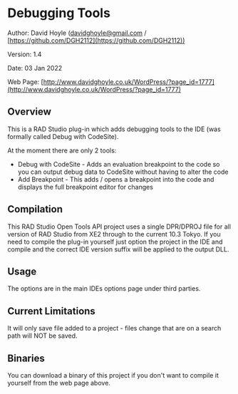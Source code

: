 # Debugging Tools

Author:   David Hoyle (davidghoyle@gmail.com / [https://github.com/DGH2112](https://github.com/DGH2112))

Version:  1.4

Date:     03 Jan 2022

Web Page: [http://www.davidghoyle.co.uk/WordPress/?page_id=1777](http://www.davidghoyle.co.uk/WordPress/?page_id=1777)

## Overview

This is a RAD Studio plug-in which adds debugging tools to the IDE (was formally called Debug with CodeSite).

At the moment there are only 2 tools:

* Debug with CodeSite - Adds an evaluation breakpoint to the code so you can output debug data to CodeSite without having to alter the code
* Add Breakpoint - This adds / opens a breakpoint into the code and displays the full breakpoint editor for changes

## Compilation

This RAD Studio Open Tools API project uses a single DPR/DPROJ file for all version of RAD Studio from XE2 through to the current 10.3 Tokyo. If you need to compile the plug-in yourself just option the project in the IDE and compile and the correct IDE version suffix will be applied to the output DLL.

## Usage

The options are in the main IDEs options page under third parties.

## Current Limitations

It will only save file added to a project - files change that are on a search path will NOT be saved.

## Binaries

You can download a binary of this project if you don't want to compile it yourself from the web page above.
